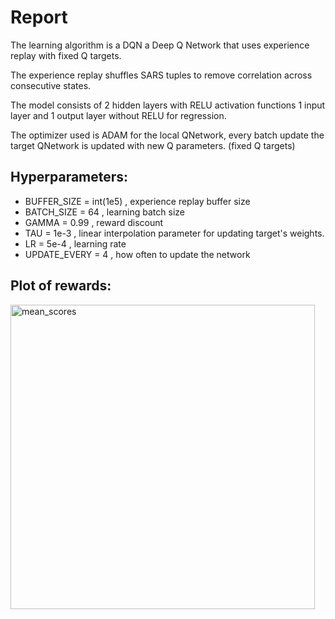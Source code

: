# Report

The learning algorithm is a DQN a Deep Q Network that uses experience replay with fixed Q targets.

The experience replay shuffles SARS tuples to remove correlation across consecutive states.

The model consists of 2 hidden layers with RELU activation functions 1 input layer and 1 output layer without RELU for regression.

The optimizer used is ADAM for the local QNetwork, every batch update the target QNetwork is updated with new Q parameters. (fixed Q targets)

## Hyperparameters:

- BUFFER_SIZE = int(1e5)  , experience replay buffer size
- BATCH_SIZE = 64         , learning batch size
- GAMMA = 0.99            , reward discount 
- TAU = 1e-3              , linear interpolation parameter for updating target's weights.
- LR = 5e-4               , learning rate 
- UPDATE_EVERY = 4        , how often to update the network

## Plot of rewards:

<img width="487" alt="mean_scores" src="https://user-images.githubusercontent.com/81542828/233507575-fe5ad059-2e1c-46d1-802d-96291924a6b1.png">


